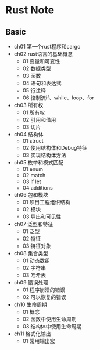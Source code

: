 # Rust Note

## Basic

- ch01 第一个rust程序和cargo
- ch02 rust语言的基础概念
  - 01 变量和可变性
  - 02 数据类型
  - 03 函数
  - 04 语句和表达式
  - 05 行注释
  - 06 控制流if、while、loop、for
- ch03 所有权
  - 01 所有权
  - 02 引用和借用
  - 03 切片
- ch04 结构体
  - 01 struct
  - 02 使用结构体和Debug特征
  - 03 实现结构体方法
- ch05 枚举和模式匹配
  - 01 enum
  - 02 match
  - 03 if let
  - 04 additions
- ch06 包和模块
  - 01 项目工程组织结构
  - 02 模块
  - 03 导出和可见性
- ch07 泛型和特征
  - 01 泛型
  - 02 特征
  - 03 特征对象
- ch08 集合类型
  - 01 动态数组
  - 02 字符串
  - 03 哈希表
- ch09 错误处理
  - 01 程序崩溃的错误
  - 02 可以恢复的错误
- ch10 生命周期
  - 01 概念
  - 02 函数中使用生命周期
  - 03 结构体中使用生命周期
- ch11 格式化输出
  - 01 常用输出宏

